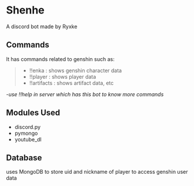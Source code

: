 # Shenhe 
A discord bot made by Ryxke

## Commands

It has commands related to genshin such as:
> - !!enka : shows genshin character data
> - !!player : shows player data
> - !!artifacts : shows artifact data, etc

-*use !!help in server which has this bot to know more commands*
     
## Modules Used
   
- discord.py
- pymongo
- youtube_dl

## Database

uses MongoDB to store uid and nickname of player to access genshin user data
